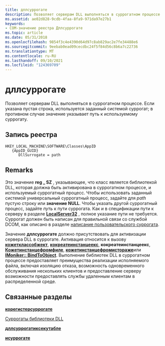 ```yaml
---
title: дллсуррогате
description: Позволяет серверам DLL выполняться в суррогатном процессе. Если указана пустая строка, используется заданный системой суррогат; в противном случае значение указывает путь к используемому суррогату.
ms.assetid: ae02d828-9cdb-4faa-8fa9-971da97e27b1
keywords:
- COM-значение реестра Дллсуррогате
ms.topic: article
ms.date: 05/31/2018
ms.openlocfilehash: 9854f3c4e4390d64d97c8ab829ac2e7fe34488e6
ms.sourcegitcommit: 9eebab0ead09cecdbc24f5f84d56c8b6a7c22736
ms.translationtype: MT
ms.contentlocale: ru-RU
ms.lasthandoff: 09/10/2021
ms.locfileid: "124369709"
---
```

# <a name="dllsurrogate"></a>дллсуррогате

Позволяет серверам DLL выполняться в суррогатном процессе. Если указана пустая строка, используется заданный системой суррогат; в противном случае значение указывает путь к используемому суррогату.

## <a name="registry-entry"></a>Запись реестра

```
HKEY_LOCAL_MACHINE\SOFTWARE\Classes\AppID
   {AppID_GUID}
      DllSurrogate = path
```

## <a name="remarks"></a>Remarks

Это значение **reg \_ SZ** , указывающее, что класс является библиотекой DLL, которая должна быть активирована в суррогатном процессе, и используемый суррогатный процесс. Чтобы использовать заданный системой универсальный суррогатный процесс, задайте для *path* пустую строку или **значение NULL**. Чтобы указать другой суррогатный процесс, задайте *путь* к пути суррогата. Как и в спецификации пути к серверу в разделе [**LocalServer32**](localserver32.md) , полное указание пути не требуется. Суррогат должен быть написан для правильной связи со службой DCOM, как описано в разделе [написание пользовательского суррогата](writing-a-custom-surrogate.md).

Значение **дллсуррогате** должно присутствовать для активизации сервера DLL в суррогате. Активация относится к вызову [**кожетклассобжект**](/windows/desktop/api/combaseapi/nf-combaseapi-cogetclassobject), [**кокреатеинстанцеекс**](/windows/desktop/api/combaseapi/nf-combaseapi-cocreateinstanceex), **кокреатеинстанцеекс**, [**Кожетинстанцефромфиле**](/windows/desktop/api/Objbase/nf-objbase-cogetinstancefromfile), [**кожетинстанцефромистораже**](/windows/desktop/api/Objbase/nf-objbase-cogetinstancefromistorage)или [**IMoniker:: BindToObject**](/windows/desktop/api/ObjIdl/nf-objidl-imoniker-bindtoobject). Выполнение библиотек DLL в суррогатном процессе предоставляет преимущества реализации исполняемого файла, включая изоляцию отказа, возможность одновременного обслуживания нескольких клиентов и предоставление серверу возможности предоставлять службы удаленным клиентам в распределенной среде.

## <a name="related-topics"></a>Связанные разделы

<dl> <dt>

[**корегистерсуррогате**](/windows/desktop/api/combaseapi/nf-combaseapi-coregistersurrogate)
</dt> <dt>

[Суррогаты библиотеки DLL](dll-surrogates.md)
</dt> <dt>

[**дллсуррогатиксекутабле**](dllsurrogateexecutable.md)
</dt> <dt>

[**исуррогате**](/windows/win32/api/objidlbase/nn-objidlbase-isurrogate)
</dt> </dl>

 

 